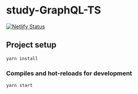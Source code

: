 # study-GraphQL-TS

[![Netlify Status](https://api.netlify.com/api/v1/badges/8581ffff-fda4-41de-ab3d-e4151ed6afb0/deploy-status)](https://app.netlify.com/sites/study-graphql-ts/deploys)

## Project setup
```
yarn install
```

### Compiles and hot-reloads for development
```
yarn start
```